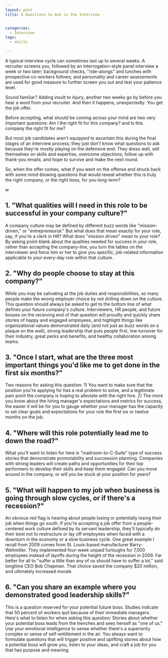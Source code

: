 ```yaml
---
layout: post
title: 6 Questions to Ask in the Interview


categories:
  - Interview
tags:
  - skills

---
```


A typical interview cycle can sometimes last up to several weeks. A recruiter screens you, followed by an interrogation-style panel interview a week or two later; background checks, "ride-alongs" and lunches with prospective co-workers follows; and personality and career assessments are used for good measure to further screen you out and test your patience level.

Sound familiar? Adding insult to injury, another two weeks go by before you hear a word from your recruiter. And then it happens, unexpectedly: You get the job offer.

Before accepting, what should be coming across your mind are two very important questions: Am I the right fit for this company? and Is this company the right fit for me?

But most job candidates aren't equipped to ascertain this during the final stages of an interview process; they just don't know what questions to ask because they're mostly playing on the defensive end: They dress well, sell themselves on skills and expertise, overcome objections, follow up with thank-you emails, and hope to survive and make the next round.

So, when the offer comes, what if you went on the offense and struck back with some mind-blowing questions that would reveal whether this is truly the right company, or the right boss, for you long-term?

w
## 1. "What qualities will I need in this role to be successful in your company culture?"

A company culture may be defined by different buzz words like "mission-driven," or "entrepreneurial." But what does that mean exactly for your role, say, if you're a clerk in HR? What does "mission driven" mean to your role? By asking point-blank about the qualities needed for success in your role, rather than accepting the company-line, you turn the tables on the interviewer and force him or her to give you specific, job-related information applicable to your every-day role within that culture.

## 2. "Why do people choose to stay at this company?"

While you may be salivating at the job duties and responsibilities, so many people make the wrong employer choice by not drilling down on the culture. This question should always be asked to get to the bottom line of what defines your future company's culture. Interviewers, HR people, and future bosses on the receiving end of that question will proudly and quickly share stories of happy and engaged employees, and highlight things like organizational values demonstrated daily (and not just as buzz words on a plaque on the wall), strong leadership that puts people first, low turnover for their industry, great perks and benefits, and healthy collaboration among teams. 

## 3. "Once I start, what are the three most important things you'd like me to get done in the first six months?"

Two reasons for asking this question: 1) You want to make sure that the position you're applying for has a real problem to solve, and a legitimate pain point the company is hoping to alleviate with the right hire. 2) The more you know about the hiring manager's expectations and metrics for success, the easier it will be for you to gauge whether your manager has the capacity to set clear goals and expectations for your role the first six or twelve months on the job. 

## 4. "Where will this role potentially lead me to down the road?"

What you'll want to listen for here is "mailroom-to-C-Suite" type of success stories that demonstrate promotability and succession planning. Companies with strong leaders will create paths and opportunities for their top performers to develop their skills and keep them engaged. Can you move around in the company, or will you be stuck at your position for years?

## 5. "What will happen to my job when business is going through slow cycles, or if there's a recession?"

An obvious red flag is hearing about people losing or potentially losing their job when things go south. If you're accepting a job offer from a people-centered work culture defined by its servant leadership, they'll typically do their best not to restructure or lay off employees when faced with a downturn in the economy or a slow business cycle. One great example I recall from 2009 comes from St. Louis-based manufacturer Barry-Wehmiller. They implemented four-week unpaid furloughs for 7,000 employees instead of layoffs during the height of the recession in 2009. Far better for all to "suffer a little than any of us should have to suffer a lot," said longtime CEO Bob Chapman. That choice saved the company $20 million, and ultimately increased morale.

## 6. "Can you share an example where you demonstrated good leadership skills?"

This is a question reserved for your potential future boss. Studies indicate that 50 percent of workers quit because of their immediate managers. Here's what to listen for when asking this question: Stories about whether your potential boss leads from the trenches and sees herself as "one of us." Use your emotional intelligence to sense whether there's a superiority complex or sense of self-entitlement in the air. You always want to formulate questions that will trigger positive and uplifting stories about how a potential boss will grow you, listen to your ideas, and craft a job for you that has purpose and meaning. 
